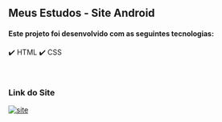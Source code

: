 <h2>Meus Estudos - Site Android</h2>


<h4>Este projeto foi desenvolvido com as seguintes tecnologias:</h4>

✔️ HTML
✔️ CSS
<br></br>
#
<h3>Link do Site</h3>


[![site](https://img.shields.io/website?label=Site_Curiosidades_do_Android&style=for-the-badge&url=https://https://diegosantos-engtads.github.io/01-estudos-html-css/01-site-curiosidade-do-android/android.html)](https://diegosantos-engtads.github.io/01-estudos-html-css/01-site-curiosidade-do-android/android.html)